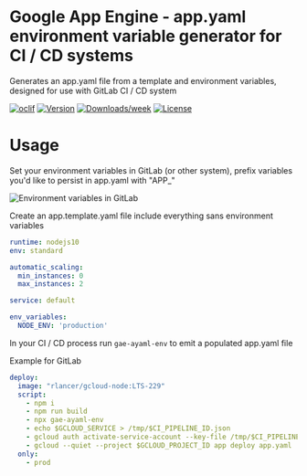 Google App Engine - app.yaml environment variable generator for CI / CD systems 
=================

Generates an app.yaml file from a template and environment variables, designed for use with GitLab CI / CD system

[![oclif](https://img.shields.io/badge/cli-oclif-brightgreen.svg)](https://oclif.io)
[![Version](https://img.shields.io/npm/v/gae-ayaml-env.svg)](https://npmjs.org/package/gae-ayaml-env)
[![Downloads/week](https://img.shields.io/npm/dw/gae-ayaml-env.svg)](https://npmjs.org/package/gae-ayaml-env)
[![License](https://img.shields.io/npm/l/gae-ayaml-env.svg)](https://github.com/code/gae-ayaml-env/blob/master/package.json)


# Usage

Set your environment variables in GitLab (or other system), prefix variables you'd like to persist in app.yaml with "APP_"   

![Environment variables in GitLab](https://gitlab.com/collaborizm-community/gae-appyaml-env-generate/uploads/a490e948a1f26f08d6cf77e180b826c6/image.png)

Create an app.template.yaml file include everything sans environment variables  

```yaml
runtime: nodejs10
env: standard

automatic_scaling:
  min_instances: 0
  max_instances: 2

service: default

env_variables:
  NODE_ENV: 'production'
```

In your CI / CD process run `gae-ayaml-env` to emit a populated app.yaml file

Example for GitLab

```yaml
deploy:
  image: "rlancer/gcloud-node:LTS-229"
  script:
    - npm i
    - npm run build
    - npx gae-ayaml-env
    - echo $GCLOUD_SERVICE > /tmp/$CI_PIPELINE_ID.json
    - gcloud auth activate-service-account --key-file /tmp/$CI_PIPELINE_ID.json
    - gcloud --quiet --project $GCLOUD_PROJECT_ID app deploy app.yaml
  only:
    - prod
```
